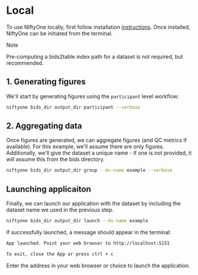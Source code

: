 # Local

To use NiftyOne locally, first follow installation
[instructions](../installation/README.md). Once installed, NiftyOne can be initiated
from the terminal.

> [!NOTE]
> Pre-computing a bids2table index path for a dataset is
> not required, but recommended.

## 1. Generating figures

We'll start by generating figures using the `participant` level workflow:

```bash
niftyone bids_dir output_dir participant --verbose
```

## 2. Aggregating data

Once figures are generated, we can aggregate figures (and QC metrics
if available). For this example, we'll assume there are only figures.
Additionally, we'll give the dataset a unique name - if one is not
provided, it will assume this from the bids directory.

```bash
niftyone bids_dir output_dir group --ds-name example --verbose
```

## Launching applicaiton

Finally, we can launch our application with the dataset by including
the dataset name we used in the previous step.

```bash
niftyone bids_dir output_dir launch --ds-name example
```

If successfully launched, a message should appear in the terminal:

```bash
App launched. Point your web browser to http://localhost:5151

To exit, close the App or press ctrl + c
```

Enter the address in your web browser or choice to launch the application.

<!-- Add screenshot -->
